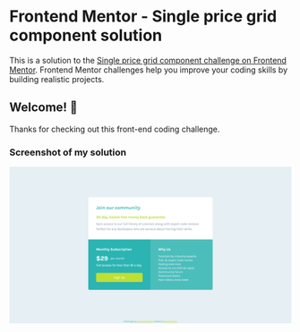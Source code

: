 # Frontend Mentor - Single price grid component solution

This is a solution to the [Single price grid component challenge on Frontend Mentor](https://www.frontendmentor.io/challenges/single-price-grid-component-5ce41129d0ff452fec5abbbc). Frontend Mentor challenges help you improve your coding skills by building realistic projects.

## Welcome! 👋

Thanks for checking out this front-end coding challenge.

### Screenshot of my solution

![](./bfmc-single-price-grid-component.png)

